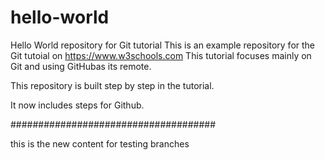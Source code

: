 # hello-world
Hello World repository for Git tutorial
This is an example repository for the Git tutoial on https://www.w3schools.com
This tutorial focuses mainly on Git and using GitHubas its remote.


This repository is built step by step in the tutorial.

It now includes steps for Github.

#####################################

this is the new content for testing branches